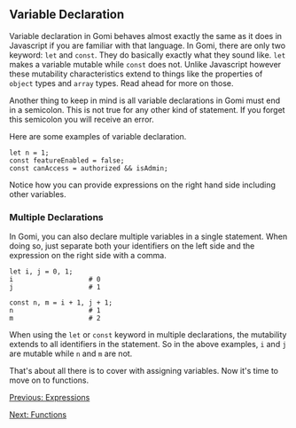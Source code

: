 ## Variable Declaration

Variable declaration in Gomi behaves almost exactly the same as it does in Javascript if you are familiar with that language. In Gomi, there are only two keyword: `let` and `const`. They do basically exactly what they sound like. `let` makes a variable mutable while `const` does not. Unlike Javascript however these mutability characteristics extend to things like the properties of `object` types and `array` types. Read ahead for more on those.

Another thing to keep in mind is all variable declarations in Gomi must end in a semicolon. This is not true for any other kind of statement. If you forget this semicolon you will receive an error.

Here are some examples of variable declaration.

```
let n = 1;
const featureEnabled = false;
const canAccess = authorized && isAdmin;
```
Notice how you can provide expressions on the right hand side including other variables.

### Multiple Declarations

In Gomi, you can also declare multiple variables in a single statement. When doing so, just separate both your identifiers on the left side and the expression on the right side with a comma.

```
let i, j = 0, 1;
i                   # 0
j                   # 1

const n, m = i + 1, j + 1;
n                   # 1
m                   # 2
```
When using the `let` or `const` keyword in multiple declarations, the mutability extends to all identifiers in the statement. So in the above examples, `i` and `j` are mutable while `n` and `m` are not.

That's about all there is to cover with assigning variables. Now it's time to move on to functions.

[Previous: Expressions](./expressions.md)

[Next: Functions](./functions.md)